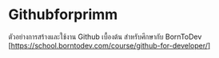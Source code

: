 # Githubforprimm
ตัวอย่างการสร้างและใช้งาน Github เบื้องต้น สำหรับศึกษากับ BornToDev [https://school.borntodev.com/course/github-for-developer/]
